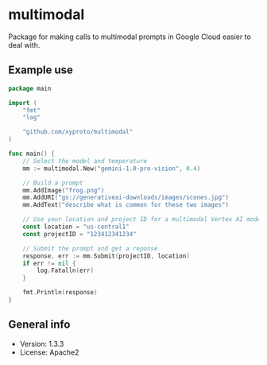 # multimodal

Package for making calls to multimodal prompts in Google Cloud easier to deal with.

## Example use

```go
package main

import (
    "fmt"
    "log"

    "github.com/xyproto/multimodal"
)

func main() {
    // Select the model and temperature
    mm := multimodal.New("gemini-1.0-pro-vision", 0.4)

    // Build a prompt
    mm.AddImage("frog.png")
    mm.AddURI("gs://generativeai-downloads/images/scones.jpg")
    mm.AddText("describe what is common for these two images")

    // Use your location and project ID for a multimodal Vertex AI model in Google Cloud
    const location = "us-central1"
    const projectID = "123412341234"

    // Submit the prompt and get a reponse
    response, err := mm.Submit(projectID, location)
    if err != nil {
        log.Fatalln(err)
    }

    fmt.Println(response)
}
```

## General info

* Version: 1.3.3
* License: Apache2
